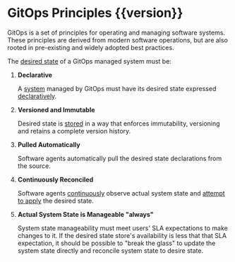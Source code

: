 # GitOps Principles {{version}}

GitOps is a set of principles for operating and managing software systems.
These principles are derived from modern software operations, but are also rooted in pre-existing and widely adopted best practices.

The [desired state](./GLOSSARY.md#desired-state) of a GitOps managed system must be:

1. **Declarative**

    A [system](./GLOSSARY.md#software-system) managed by GitOps must have its desired state expressed [declaratively](./GLOSSARY.md#declarative-description).

2. **Versioned and Immutable**

    Desired state is [stored](./GLOSSARY.md#state-store) in a way that enforces immutability, versioning and retains a complete version history.

3. **Pulled Automatically**

    Software agents automatically pull the desired state declarations from the source.

4. **Continuously Reconciled**

    Software agents [continuously](./GLOSSARY.md#continuous) observe actual system state and [attempt to apply](./GLOSSARY.md#reconciliation) the desired state.
    
5. **Actual System State is Manageable "always"**

    System state manageability must meet users' SLA expectations to make changes to it. If the desired state store's availability is less that that SLA expectation, it should be possible to "break the glass" to update the system state directly and reconcile system state to desire state.
